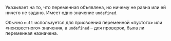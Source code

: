 Указывает на то, что переменная объявлена, но ничему не равна или ей ничего не задано. Имеет одно значение `undefined`.

Обычно `null` используется для присвоения переменной «пустого» или «неизвестного» значения, а `undefined` – для проверок, была ли переменная назначена.